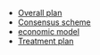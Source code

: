 - [Overall plan](/en-us/Introduction/[English]-PlatON总体方案.md)
- [Consensus scheme](/en-us/Introduction/[Chinese-Simplified]-PlatON共识方案.md)
- [economic model](/en-us/Introduction/[Chinese-Simplified]-PlatON经济方案.md)
- [Treatment plan](/en-us/Introduction/[Chinese-Simplified]-PlatON治理方案.md)
